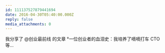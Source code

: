 ```yaml
---
id: 111137527879441694
date: 2016-04-30T05:40:00.000Z
reply: false
media_attachments: 0
---
```


我分享了 @创业最前线 的文章 °一位创业者的血泪史：我培养了嘀嘀打车 CTO 等... ​​​​

